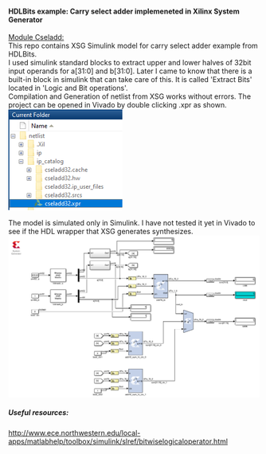 #### HDLBits example: Carry select adder implemeneted in Xilinx System Generator
[Module Cseladd: ](https://hdlbits.01xz.net/wiki/Module_cseladd)  
This repo contains XSG Simulink model for carry select adder example from HDLBits.  
I used simulink standard blocks to extract upper and lower halves of 32bit input operands for a[31:0] and b[31:0]. Later I came to know that there is a built-in block in simulink that can take care of this. It is called 'Extract Bits' located in 'Logic and Bit operations'.  
Compilation and Generation of netlist from XSG works without errors. The project can be opened in Vivado by double clicking .xpr as shown.    
![](assets/netlist_xsg.png)   

The model is simulated only in Simulink. I have not tested it yet in Vivado to see if the HDL wrapper that XSG generates synthesizes.  
![](assets/cseladd_xsg.png)  


##### Useful resources:  
http://www.ece.northwestern.edu/local-apps/matlabhelp/toolbox/simulink/slref/bitwiselogicaloperator.html  
